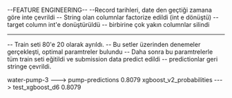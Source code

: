 

--FEATURE ENGINEERING--
--Record tarihleri, date den geçtiği zamana göre inte çevrildi
-- String olan columnlar factorize edildi (int e dönüştü)
-- target column int'e donüştürüldü
-- birbirine çok yakın columnlar silindi
***********
-- Train seti 80'e 20 olarak ayrıldı.
-- Bu setler üzerinden denemeler gerçekleşti, optimal paramtreler bulundu
-- Daha sonra bu paramtrelerle tüm train seti eğitildi ve submission data predict edildi
-- predictionlar geri stringe çevrildi.


water-pump-3 ---> pump-predictions  0.8079 
xgboost_v2_probabilities ---> test_xgboost_d6  0.8079 